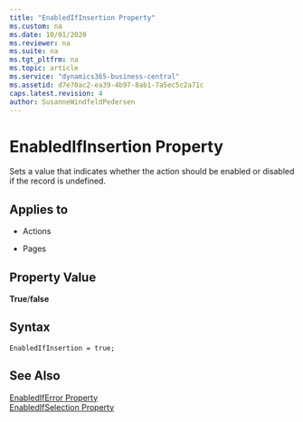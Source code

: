 ```yaml
---
title: "EnabledIfInsertion Property"
ms.custom: na
ms.date: 10/01/2020
ms.reviewer: na
ms.suite: na
ms.tgt_pltfrm: na
ms.topic: article
ms.service: "dynamics365-business-central"
ms.assetid: d7e70ac2-ea39-4b97-8ab1-7a5ec5c2a71c
caps.latest.revision: 4
author: SusanneWindfeldPedersen
---
```


 

# EnabledIfInsertion Property
Sets a value that indicates whether the action should be enabled or disabled if the record is undefined.  
  
## Applies to  
  
-   Actions  
  
-   Pages  
  
## Property Value  
 **True**/**false**  

## Syntax
```
EnabledIfInsertion = true;
```
  
## See Also  
 [EnabledIfError Property](devenv-enablediferror-property.md)   
 [EnabledIfSelection Property](devenv-enabledifselection-property.md)